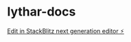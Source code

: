 # lythar-docs

[Edit in StackBlitz next generation editor ⚡️](https://stackblitz.com/~/github.com/mufaroxyz/lythar-docs)